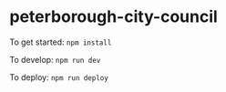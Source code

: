 # peterborough-city-council

To get started:
`
npm install
`

To develop:
`
npm run dev
`

To deploy:
`
npm run deploy
`